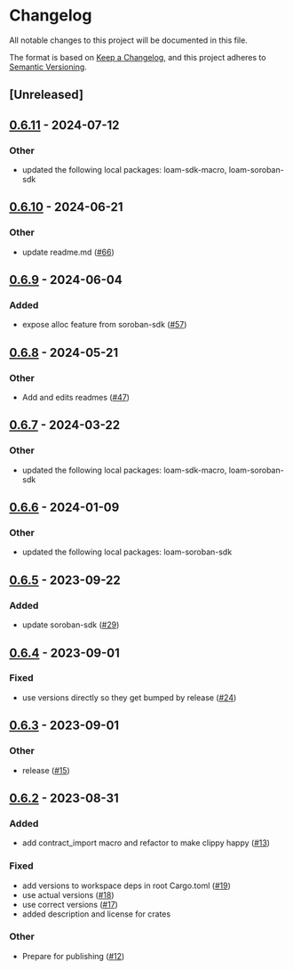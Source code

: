 # Changelog
All notable changes to this project will be documented in this file.

The format is based on [Keep a Changelog](https://keepachangelog.com/en/1.0.0/),
and this project adheres to [Semantic Versioning](https://semver.org/spec/v2.0.0.html).

## [Unreleased]

## [0.6.11](https://github.com/loambuild/loam-sdk/compare/loam-sdk-v0.6.10...loam-sdk-v0.6.11) - 2024-07-12

### Other
- updated the following local packages: loam-sdk-macro, loam-soroban-sdk

## [0.6.10](https://github.com/loambuild/loam-sdk/compare/loam-sdk-v0.6.9...loam-sdk-v0.6.10) - 2024-06-21

### Other
- update readme.md ([#66](https://github.com/loambuild/loam-sdk/pull/66))

## [0.6.9](https://github.com/loambuild/loam-sdk/compare/loam-sdk-v0.6.8...loam-sdk-v0.6.9) - 2024-06-04

### Added
- expose alloc feature from soroban-sdk ([#57](https://github.com/loambuild/loam-sdk/pull/57))

## [0.6.8](https://github.com/loambuild/loam-sdk/compare/loam-sdk-v0.6.7...loam-sdk-v0.6.8) - 2024-05-21

### Other
- Add and edits readmes ([#47](https://github.com/loambuild/loam-sdk/pull/47))

## [0.6.7](https://github.com/loambuild/loam-sdk/compare/loam-sdk-v0.6.6...loam-sdk-v0.6.7) - 2024-03-22

### Other
- updated the following local packages: loam-sdk-macro, loam-soroban-sdk

## [0.6.6](https://github.com/loambuild/loam-sdk/compare/loam-sdk-v0.6.5...loam-sdk-v0.6.6) - 2024-01-09

### Other
- updated the following local packages: loam-soroban-sdk

## [0.6.5](https://github.com/loambuild/loam-sdk/compare/loam-sdk-v0.6.4...loam-sdk-v0.6.5) - 2023-09-22

### Added
- update soroban-sdk ([#29](https://github.com/loambuild/loam-sdk/pull/29))

## [0.6.4](https://github.com/loambuild/loam-sdk/compare/loam-sdk-v0.6.3...loam-sdk-v0.6.4) - 2023-09-01

### Fixed
- use versions directly so they get bumped by release ([#24](https://github.com/loambuild/loam-sdk/pull/24))

## [0.6.3](https://github.com/loambuild/loam-sdk/compare/loam-sdk-v0.6.2...loam-sdk-v0.6.3) - 2023-09-01

### Other
- release ([#15](https://github.com/loambuild/loam-sdk/pull/15))

## [0.6.2](https://github.com/loambuild/loam-sdk/releases/tag/loam-sdk-v0.6.2) - 2023-08-31

### Added
- add contract_import macro and refactor to make clippy happy ([#13](https://github.com/loambuild/loam-sdk/pull/13))

### Fixed
- add versions to workspace deps in root Cargo.toml ([#19](https://github.com/loambuild/loam-sdk/pull/19))
- use actual versions ([#18](https://github.com/loambuild/loam-sdk/pull/18))
- use correct versions ([#17](https://github.com/loambuild/loam-sdk/pull/17))
- added description and license for crates

### Other
- Prepare for publishing ([#12](https://github.com/loambuild/loam-sdk/pull/12))

